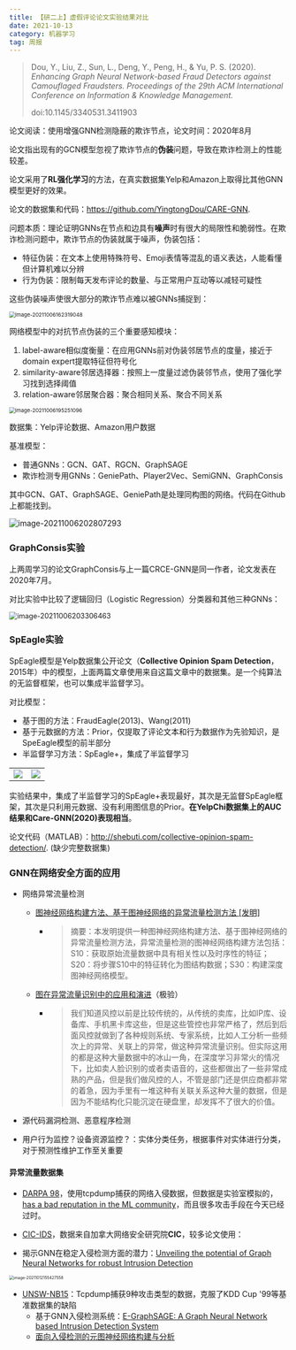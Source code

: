 ```yaml
---
title: 【研二上】虚假评论论文实验结果对比
date: 2021-10-13
category: 机器学习
tag: 周报
---
```




> Dou, Y., Liu, Z., Sun, L., Deng, Y., Peng, H., & Yu, P. S. (2020). *Enhancing Graph Neural Network-based Fraud Detectors against Camouflaged Fraudsters. Proceedings of the 29th ACM International Conference on Information & Knowledge Management.*
>
> doi:10.1145/3340531.3411903

论文阅读：使用增强GNN检测隐蔽的欺诈节点，论文时间：2020年8月

论文指出现有的GCN模型忽视了欺诈节点的**伪装**问题，导致在欺诈检测上的性能较差。

论文采用了**RL强化学习**的方法，在真实数据集Yelp和Amazon上取得比其他GNN模型更好的效果。

论文的数据集和代码：https://github.com/YingtongDou/CARE-GNN.

问题本质：理论证明GNNs在节点和边具有**噪声**时有很大的局限性和脆弱性。在欺诈检测问题中，欺诈节点的伪装就属于噪声，伪装包括：

* 特征伪装：在文本上使用特殊符号、Emoji表情等混乱的语义表达，人能看懂但计算机难以分辨
* 行为伪装：限制每天发布评论的数量、与正常用户互动等以减轻可疑性

这些伪装噪声使很大部分的欺诈节点难以被GNNs捕捉到：

<img src="https://cdn.jsdelivr.net/gh/juaran/juaran.github.io@image/typora/image-20211006162319048.png" alt="image-20211006162319048" style="zoom: 67%;" />

网络模型中的对抗节点伪装的三个重要感知模块：

1. label-aware相似度衡量：在应用GNNs前对伪装邻居节点的度量，接近于domain expert提取特征但符号化
2. similarity-aware邻居选择器：按照上一度量过滤伪装邻节点，使用了强化学习找到选择阈值
3. relation-aware邻居聚合器：聚合相同关系、聚合不同关系

<img src="https://cdn.jsdelivr.net/gh/juaran/juaran.github.io@image/typora/image-20211006195251096.png" alt="image-20211006195251096" style="zoom: 67%;" />

数据集：Yelp评论数据、Amazon用户数据

基准模型：

* 普通GNNs：GCN、GAT、RGCN、GraphSAGE
* 欺诈检测专用GNNs：GeniePath、Player2Vec、SemiGNN、GraphConsis

其中GCN、GAT、GraphSAGE、GeniePath是处理同构图的网络。代码在Github上都能找到。

![image-20211006202807293](https://cdn.jsdelivr.net/gh/juaran/juaran.github.io@image/typora/image-20211006202807293.png)

### GraphConsis实验

上两周学习的论文GraphConsis与上一篇CRCE-GNN是同一作者，论文发表在2020年7月。

对比实验中比较了逻辑回归（Logistic Regression）分类器和其他三种GNNs：

<img src="https://cdn.jsdelivr.net/gh/juaran/juaran.github.io@image/typora/image-20211006203306463.png" alt="image-20211006203306463" style="zoom:90%;" />

### **SpEagle实验**

SpEagle模型是Yelp数据集公开论文（**Collective Opinion Spam Detection**，2015年）中的模型，上面两篇文章使用来自这篇文章中的数据集。是一个纯算法的无监督框架，也可以集成半监督学习。

对比模型：

* 基于图的方法：FraudEagle(2013)、Wang(2011)
* 基于元数据的方法：Prior，仅提取了评论文本和行为数据作为先验知识，是SpeEagle模型的前半部分
* 半监督学习方法：SpEagle+，集成了半监督学习

<table><tr><td>
    <img src="https://cdn.jsdelivr.net/gh/juaran/juaran.github.io@image/typora/image-20211006212127481.png" zoom="90%" /></td><td>
    <img src="https://cdn.jsdelivr.net/gh/juaran/juaran.github.io@image/typora/image-20211006212145682.png" zoom="90%" /></td>
</tr></table>

实验结果中，集成了半监督学习的SpEagle+表现最好，其次是无监督SpEagle框架，其次是只利用元数据、没有利用图信息的Prior。**在YelpChi数据集上的AUC结果和Care-GNN(2020)表现相当**。

论文代码（MATLAB）：http://shebuti.com/collective-opinion-spam-detection/. (缺少完整数据集)

### GNN在网络安全方面的应用

* 网络异常流量检测

  * [图神经网络构建方法、基于图神经网络的异常流量检测方法 [发明]](https://cprs.patentstar.com.cn/Search/Detail?ANE=AIHA9FGC9FGE9FEA8FCA9HGF3ACAAFEA9DDB9BFCEGHA9DDC)

    * > 摘要：本发明提供一种图神经网络构建方法、基于图神经网络的异常流量检测方法，异常流量检测的图神经网络构建方法包括：S10：获取原始流量数据中具有相关性以及时序性的特征；S20：将步骤S10中的特征转化为图结构数据；S30：构建深度图神经网络模型。

  * [图在异常流量识别中的应用和演进](https://blog.geetest.com/article?id=71e6444fa839c38059f3ff92117acd99)（极验）

    * > 我们知道风控以前是比较传统的，从传统的卖库，比如IP库、设备库、手机黑卡库这些，但是这些管控也非常严格了，然后到后面风控就做到了各种规则系统、专家系统，比如人工分析一些频次上的异常、关联上的异常，做这种异常流量识别。但实际这用的都是这种大量数据中的冰山一角，在深度学习非常火的情况下，比如卖人脸识别的或者卖语音的，这些都做出了一些非常成熟的产品，但是我们做风控的人，不管是部门还是供应商都非常的着急，因为手里有一堆这种有关联关系这种大量的数据，但是因为不能结构化只能沉淀在硬盘里，却发挥不了很大的价值。

* 源代码漏洞检测、恶意程序检测

* 用户行为监控？设备资源监控？：实体分类任务，根据事件对实体进行分类，对于预测性维护工作至关重要

#### 异常流量数据集

* [DARPA 98](https://kdd.org/kdd-cup/view/kdd-cup-1999/Data)，使用tcpdump捕获的网络入侵数据，但数据是实验室模拟的，[has a bad reputation in the ML community](http://www.kdnuggets.com/news/2007/n18/4i.html)，而且很多攻击手段在今天已经过时。

* [CIC-IDS](https://www.unb.ca/cic/datasets/ids.html)，数据来自加拿大网络安全研究院**CIC**，较多论文使用：
* 揭示GNN在稳定入侵检测方面的潜力：[Unveiling the potential of Graph Neural Networks for robust Intrusion Detection](https://github.com/BNN-UPC/GNN-NIDS/blob/main)

<img src="https://cdn.jsdelivr.net/gh/juaran/juaran.github.io@image/typora/image-20211012155427558.png" alt="image-20211012155427558" style="zoom: 50%;" />

* [UNSW-NB15](https://research.unsw.edu.au/projects/unsw-nb15-dataset)：Tcpdump捕获9种攻击类型的数据，克服了KDD Cup '99等基准数据集的缺陷
  * 基于GNN入侵检测系统：[E-GraphSAGE: A Graph Neural Network based Intrusion Detection System](https://arxiv.org/pdf/2103.16329.pdf)
  * [面向入侵检测的元图神经网络构建与分析](http://www.aas.net.cn/cn/article/doi/10.16383/j.aas.c200819)